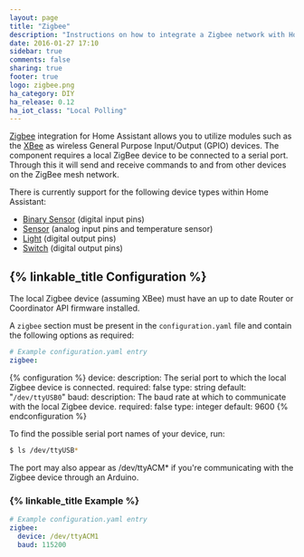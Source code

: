 ```yaml
---
layout: page
title: "Zigbee"
description: "Instructions on how to integrate a Zigbee network with Home Assistant."
date: 2016-01-27 17:10
sidebar: true
comments: false
sharing: true
footer: true
logo: zigbee.png
ha_category: DIY
ha_release: 0.12
ha_iot_class: "Local Polling"
---
```


[Zigbee](http://www.zigbee.org/what-is-zigbee/) integration for Home Assistant allows you to utilize modules such as the [XBee](http://www.digi.com/lp/xbee) as wireless General Purpose Input/Output (GPIO) devices. The component requires a local ZigBee device to be connected to a serial port. Through this it will send and receive commands to and from other devices on the ZigBee mesh network.

There is currently support for the following device types within Home Assistant:

- [Binary Sensor](../binary_sensor.zigbee) (digital input pins)
- [Sensor](../sensor.zigbee) (analog input pins and temperature sensor)
- [Light](../light.zigbee) (digital output pins)
- [Switch](../switch.zigbee) (digital output pins)

## {% linkable_title Configuration %}

The local Zigbee device (assuming XBee) must have an up to date Router or Coordinator API firmware installed.

A `zigbee` section must be present in the `configuration.yaml` file and contain the following options as required:

```yaml
# Example configuration.yaml entry
zigbee:
```

{% configuration %}
device:
  description: The serial port to which the local Zigbee device is connected.
  required: false
  type: string
  default: "`/dev/ttyUSB0`"
baud:
  description: The baud rate at which to communicate with the local Zigbee device.
  required: false
  type: integer
  default: 9600
{% endconfiguration %}

To find the possible serial port names of your device, run:

```bash
$ ls /dev/ttyUSB*
```

<p class='note'>
The port may also appear as /dev/ttyACM* if you're communicating with the Zigbee device through an Arduino.
</p>

### {% linkable_title Example %}

```yaml
# Example configuration.yaml entry
zigbee:
  device: /dev/ttyACM1
  baud: 115200
```
